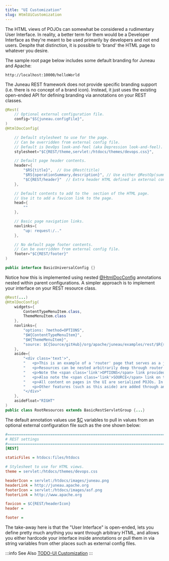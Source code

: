 ```yaml
---
title: "UI Customization"
slug: HtmlUiCustomization
---
```


The HTML views of POJOs can somewhat be considered a rudimentary User Interface.
In reality, a better term for them would be a Developer Interface as they're meant to be used primarily by developers
and not end users.
Despite that distinction, it is possible to 'brand' the HTML page to whatever you desire.

The sample root page below includes some default branding for Juneau and Apache:

```text
http://localhost:10000/helloWorld
```

The Juneau REST framework does not provide specific branding support (i.e. there is no concept of a brand icon).
Instead, it just uses the existing open-ended API for defining branding via annotations on your REST classes.

```java
@Rest(
    // Optional external configuration file.
    config="$S{juneau.configFile}",
)
@HtmlDocConfig(

    // Default stylesheet to use for the page.
    // Can be overridden from external config file.
    // Default is DevOps look-and-feel (aka Depression look-and-feel).
    stylesheet="$C{REST/theme,servlet:/htdocs/themes/devops.css}",

    // Default page header contents.
    header={
        "$RS{title}",  // Use @Rest(title)
        "$RS{operationSummary,description}", // Use either @RestOp(summary) or @Rest(description)
        "$C{REST/header}"  // Extra header HTML defined in external config file.
    },

    // Default contents to add to the  section of the HTML page.
    // Use it to add a favicon link to the page.
    head={
        ""
    },

    // Basic page navigation links.
    navlinks={
        "up: request:/.."
    },

    // No default page footer contents.
    // Can be overridden from external config file.
    footer="$C{REST/footer}"
)

public interface BasicUniversalConfig {}
```

Notice how this is implemented using nested <a href="/site/apidocs/org/apache/juneau/html/annotation/HtmlDocConfig.html" target="_blank">@HtmlDocConfig</a> annotations nested within parent configurations.
A simpler approach is to implement your interface on your REST resource class.

```java
@Rest(...)
@HtmlDocConfig(
    widgets={
        ContentTypeMenuItem.class,
        ThemeMenuItem.class
    },
    navlinks={
        "options: ?method=OPTIONS",
        "$W{ContentTypeMenuItem}",
        "$W{ThemeMenuItem}",
        "source: $C{Source/gitHub}/org/apache/juneau/examples/rest/$R{servletClassSimple}.java"
    },
    aside={
        "<div class='text'>",
        "	<p>This is an example of a 'router' page that serves as a jumping-off point to child resources.</p>",
        "	<p>Resources can be nested arbitrarily deep through router pages.</p>",
        "	<p>Note the <span class='link'>OPTIONS</span> link provided that lets you see the generated swagger doc for this page.</p>",
        "	<p>Also note the <span class='link'>SOURCE</span> link on these pages to view the source code for the page.</p>",
        "	<p>All content on pages in the UI are serialized POJOs. In this case, it's a serialized array of beans with 2 properties, 'name' and 'description'.</p>",
        "	<p>Other features (such as this aside) are added through annotations.</p>",
        "</div>"
    },
    asideFloat="RIGHT"
)
public class RootResources extends BasicRestServletGroup {...}
```

The default annotation values use <a href="/site/apidocs/org/apache/juneau/config/vars/ConfigVar.html" target="_blank">$C</a> variables to pull in
values from an optional external configuration file such as the one shown below:
```ini
#=======================================================================================================================
# REST settings
#=======================================================================================================================
[REST]

staticFiles = htdocs:files/htdocs

# Stylesheet to use for HTML views.
theme = servlet:/htdocs/themes/devops.css

headerIcon = servlet:/htdocs/images/juneau.png
headerLink = http://juneau.apache.org
footerIcon = servlet:/htdocs/images/asf.png
footerLink = http://www.apache.org

favicon = $C{REST/headerIcon}
header =

footer =
```
The take-away here is that the "User Interface" is open-ended, lets you define pretty much anything you want through
arbitrary HTML, and allows you either hardcode your interface inside annotations or pull them in via string variables
from other places such as external config files.

:::info See Also
[TODO-UI Customization](..)
:::